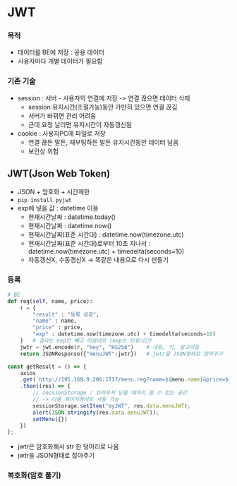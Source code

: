 # JWT
### 목적
- 데이터를 BE에 저장 : 공용 데이터
- 사용자마다 개별 데이터가 필요함  
### 기존 기술
- session : 서버 - 사용자의 연결에 저장 -> 연결 끊으면 데이터 삭제
    - session 유지시간(조절가능)동안 가만히 있으면 연결 끊김
    - 서버가 바뀌면 관리 어려움
    - 근데 요청 날리면 유지시간이 자동갱신됨
- cookie : 사용자PC에 파일로 저장 
    - 연결 끊든 말든, 재부팅하든 말든 유지시간동안 데이터 남음 
    - 보안상 위험
## JWT(Json Web Token)
- JSON + 암호화 + 시간제한
- ```pip install pyjwt```
- exp에 넣을 값 : datetime 이용
    - 현재시간날짜 : datetime.today()
    - 현재시간날짜 : datetime.now()
    - 현재시간날짜(표준 시간대) : datetime.now(timezone.utc)
    - 현재시간날짜(표준 시간대)로부터 10초 지나서 : datetime.now(timezone.utc) + timedelta(seconds=10)
    - 자동갱신X, 수동갱신X -> 똑같은 내용으로 다시 만들기
### 등록  
```py
# BE
def reg(self, name, price):
    r = {
        "result" : "등록 성공",
        "name" : name,
        "price" : price,
        "exp" : datetime.now(timezone.utc) + timedelta(seconds=10)
    }   # 결과는 exp만 빼고 마음대로 (exp는 만료시간)
    jwtr = jwt.encode(r, "key", "HS256")    # 내용, 키, 알고리즘
    return JSONResponse({"menuJWT":jwtr})   # jwtr을 JSON형태로 잡아주기
```
```js
const getResult = () => { 
    axios
    .get(`http://195.168.9.206:1717/menu.reg?name=${menu.name}&price=${menu.price}`)
    .then((res) => { 
        // sessionStorage : 브라우저 닫을 때까지 쓸 수 있는 공간
        // -> 다른 페이지에서도 사용 가능
        sessionStorage.setItem("myJWT", res.data.menuJWT);
        alert(JSON.stringify(res.data.menuJWT));
        setMenu({})
    })
};
```

- jwtr은 암호화해서 str 한 덩어리로 나옴
- jwtr을 JSON형태로 잡아주기
### 복호화(암호 풀기)
